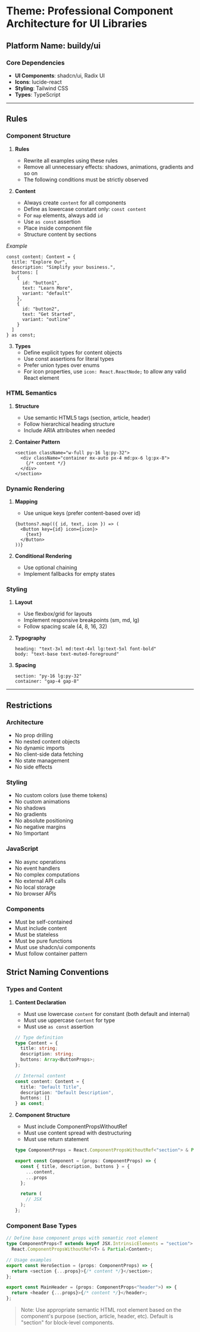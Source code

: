 # Theme: Professional Component Architecture for UI Libraries

## Platform Name: buildy/ui

### Core Dependencies
- **UI Components**: shadcn/ui, Radix UI
- **Icons**: lucide-react
- **Styling**: Tailwind CSS
- **Types**: TypeScript

---

## Rules

### Component Structure
1. **Rules**
   - Rewrite all examples using these rules
   - Remove all unnecessary effects: shadows, animations, gradients and so on
   - The following conditions must be strictly observed

2. **Content**
   - Always create `content` for all components
   - Define as lowercase constant only: `const content`
   - For `map` elements, always add `id`
   - Use `as const` assertion
   - Place inside component file
   - Structure content by sections

*Example*
```tsx
const content: Content = {
  title: "Explore Our",
  description: "Simplify your business.",
  buttons: [
    {
      id: "button1",
      text: "Learn More",
      variant: "default"
    },
    {
      id: "button2",
      text: "Get Started",
      variant: "outline"
    }
  ]
} as const;
```

3. **Types**
   - Define explicit types for content objects
   - Use const assertions for literal types
   - Prefer union types over enums
   - For icon properties, use `icon: React.ReactNode;` to allow any valid React element

### HTML Semantics
1. **Structure**
   - Use semantic HTML5 tags (section, article, header)
   - Follow hierarchical heading structure
   - Include ARIA attributes when needed

2. **Container Pattern**
   ```tsx
   <section className="w-full py-16 lg:py-32">
     <div className="container mx-auto px-4 md:px-6 lg:px-8">
       {/* content */}
     </div>
   </section>
   ```

### Dynamic Rendering
1. **Mapping**
   - Use unique keys (prefer content-based over id)
   ```tsx
   {buttons?.map(({ id, text, icon }) => (
     <Button key={id} icon={icon}>
       {text}
     </Button>
   ))}
   ```

2. **Conditional Rendering**
   - Use optional chaining
   - Implement fallbacks for empty states

### Styling
1. **Layout**
   - Use flexbox/grid for layouts
   - Implement responsive breakpoints (sm, md, lg)
   - Follow spacing scale (4, 8, 16, 32)

2. **Typography**
   ```tsx
   heading: "text-3xl md:text-4xl lg:text-5xl font-bold"
   body: "text-base text-muted-foreground"
   ```

3. **Spacing**
   ```tsx
   section: "py-16 lg:py-32"
   container: "gap-4 gap-8"
   ```

---

## Restrictions

### Architecture
- No prop drilling
- No nested content objects
- No dynamic imports
- No client-side data fetching
- No state management
- No side effects

### Styling
- No custom colors (use theme tokens)
- No custom animations
- No shadows
- No gradients
- No absolute positioning
- No negative margins
- No !important

### JavaScript
- No async operations
- No event handlers
- No complex computations
- No external API calls
- No local storage
- No browser APIs

### Components
- Must be self-contained
- Must include content
- Must be stateless
- Must be pure functions
- Must use shadcn/ui components
- Must follow container pattern

## Strict Naming Conventions

### Types and Content
1. **Content Declaration**
   - Must use lowercase `content` for constant (both default and internal)
   - Must use uppercase `Content` for type
   - Must use `as const` assertion
   ```typescript
   // Type definition
   type Content = {
     title: string;
     description: string;
     buttons: Array<ButtonProps>;
   };

   // Internal content
   const content: Content = {
     title: "Default Title",
     description: "Default Description",
     buttons: []
   } as const;
   ```

2. **Component Structure**
   - Must include ComponentPropsWithoutRef
   - Must use content spread with destructuring
   - Must use return statement
   ```typescript
   type ComponentProps = React.ComponentPropsWithoutRef<"section"> & Partial<Content>;

   export const Component = (props: ComponentProps) => {
     const { title, description, buttons } = {
       ...content,
       ...props
     };

     return (
       // JSX
     );
   };
   ```

### Component Base Types

```typescript
// Define base component props with semantic root element
type ComponentProps<T extends keyof JSX.IntrinsicElements = "section"> = 
  React.ComponentPropsWithoutRef<T> & Partial<Content>;

// Usage examples
export const HeroSection = (props: ComponentProps) => {
  return <section {...props}>{/* content */}</section>;
};

export const MainHeader = (props: ComponentProps<"header">) => {
  return <header {...props}>{/* content */}</header>;
};
```

> Note: Use appropriate semantic HTML root element based on the component's purpose 
> (section, article, header, etc). Default is "section" for block-level components.